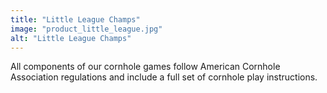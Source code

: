 ```yaml
---
title: "Little League Champs"
image: "product_little_league.jpg"
alt: "Little League Champs"
---
```


All components of our cornhole games follow American Cornhole Association regulations and include a full set of cornhole play instructions.
